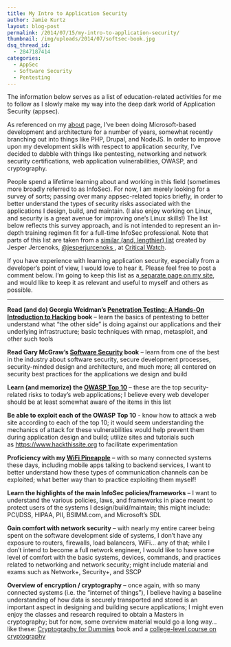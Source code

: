 ```yaml
---
title: My Intro to Application Security
author: Jamie Kurtz
layout: blog-post
permalink: /2014/07/15/my-intro-to-application-security/
thumbnail: /img/uploads/2014/07/softsec-book.jpg
dsq_thread_id:
  - 2847187414
categories:
  - AppSec
  - Software Security
  - Pentesting
---
```

The information below serves as a list of education-related activities for me to follow as I slowly make my way into the deep dark world of Application Security (appsec).

As referenced on my [about][1] page, I&#8217;ve been doing Microsoft-based development and architecture for a number of years, somewhat recently branching out into things like PHP, Drupal, and NodeJS. In order to improve upon my development skills with respect to application security, I&#8217;ve decided to dabble with things like pentesting, networking and network security certifications, web application vulnerabilities, OWASP, and cryptography.&nbsp;

People spend a lifetime learning about and working in this field (sometimes more broadly referred to as InfoSec).&nbsp;For now, I am merely looking for a survey of sorts; passing over many appsec-related topics briefly, in order to better understand the types of security risks associated with the applications I design, build, and maintain. (I also enjoy working on Linux, and security is a great avenue for improving one&#8217;s Linux skills!) The list below reflects this survey approach, and is not intended to represent an in-depth training regimen fit for a full-time InfoSec professional. Note that parts of this list are taken from a <a href="http://learning.criticalwatch.com/newbie" target="_blank">similar (and, lengthier) list</a> created by Jesper Jercenoks, <a dir="ltr" href="https://twitter.com/jesperjurcenoks" data-send-impression-cookie="true">@jesperjurcenoks&nbsp;</a>,&nbsp;at <a href="http://www.criticalwatch.com/" target="_blank">Critical Watch</a>.&nbsp;

If you have experience with learning application security, especially from a developer&#8217;s point of view, I would love to hear it. Please feel free to post a comment below. I&#8217;m going to keep this list as a[ separate page on my site][2], and would like to keep it as relevant and useful to myself and others as possible.

* * *

**Read (and do) Georgia Weidman&#8217;s&nbsp;<a href="http://www.amazon.com/Penetration-Testing-Hands--Introduction-Hacking/dp/1593275641" target="_blank">Penetration Testing: A Hands-On Introduction to Hacking</a> book** &#8211; learn the basics of pentesting to better understand what &#8220;the other side&#8221; is doing against our applications and their underlying infrastructure; basic techniques with nmap, metasploit, and other such tools

**Read Gary McGraw&#8217;s <a href="http://www.amazon.com/Software-Security-Building-Gary-McGraw/dp/0321356705" target="_blank">Software Security</a> book** &#8211; learn from one of the best in the industry about software security, secure development processes, security-minded design and architecture, and much more; all centered on security best practices for the applications we design and build

**Learn (and memorize) the <a href="https://www.owasp.org/index.php/Top_10_2013-Top_10" target="_blank">OWASP Top 10</a>** &#8211; these are the top security-related risks to today&#8217;s web applications; I believe every web developer should be at least somewhat aware of the items in this list

**Be able to exploit each of the&nbsp;OWASP Top 10**&nbsp;- know how to attack a web site according to each of the top 10; it would seem understanding the mechanics of attack for these vulnerabilities would help prevent them during application design and build; utilize sites and tutorials such as&nbsp;https://www.hackthissite.org to facilitate experimentation

**Proficiency with my <a href="https://hakshop.myshopify.com/products/wifi-pineapple" target="_blank">WiFi Pineapple</a>** &#8211; with so many connected systems these days, including mobile apps talking to backend services, I want to better understand how these types of communication channels can be exploited; what better way than to practice exploiting them myself!

**Learn the highlights of the main InfoSec policies/frameworks** &#8211; I want to understand the various policies, laws, and frameworks in place meant to protect users of the systems I design/build/maintain; this might include: PCI/DSS, HIPAA, PII, BSIMM.com, and Microsoft&#8217;s SDL

**Gain comfort with network security** &#8211; with nearly my entire career being spent on the software development side of systems, I don&#8217;t have any exposure to routers, firewalls, load balancers, WiFi&#8230; any of that; while I don&#8217;t intend to become a full network engineer, I would like to have some level of comfort with the basic systems, devices, commands, and practices related to networking and network security; might include material and exams such as Network+, Security+, and SSCP

**Overview of encryption / cryptography** &#8211; once again, with so many connected systems (i.e. the &#8220;internet of things&#8221;), I believe having a baseline understanding of how data is securely transported and stored is an important aspect in designing and building secure applications; I might even enjoy the classes and research required to obtain a Masters in cryptography; but for now, some overview material would go a long way&#8230; like these:&nbsp;<a href="http://www.amazon.com/Cryptography-Dummies-Chey-Cobb/dp/0764541889" target="_blank">Cryptography for Dummies</a>&nbsp;book and a <a href="https://www.coursera.org/course/crypto" target="_blank">college-level course on cryptography</a>

 [1]: http://www.jamiekurtz.com/about/ "About Me"
 [2]: http://www.jamiekurtz.com/my-intro-to-appsec-activities/ "My Intro to AppSec Activities"